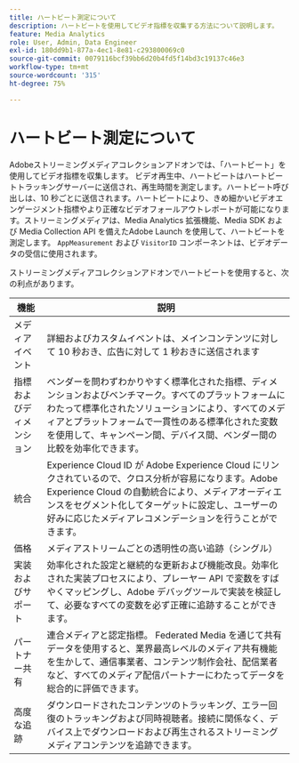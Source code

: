 ```yaml
---
title: ハートビート測定について
description: ハートビートを使用してビデオ指標を収集する方法について説明します。
feature: Media Analytics
role: User, Admin, Data Engineer
exl-id: 180dd9b1-877a-4ec1-8e81-c293800069c0
source-git-commit: 0079116bcf39bb6d20b4fd5f14bd3c19137c46e3
workflow-type: tm+mt
source-wordcount: '315'
ht-degree: 75%

---
```


# ハートビート測定について

Adobeストリーミングメディアコレクションアドオンでは、「ハートビート」を使用してビデオ指標を収集します。 ビデオ再生中、ハートビートはハートビートトラッキングサーバーに送信され、再生時間を測定します。ハートビート呼び出しは、10 秒ごとに送信されます。ハートビートにより、きめ細かいビデオエンゲージメント指標やより正確なビデオフォールアウトレポートが可能になります。ストリーミングメディアは、Media Analytics 拡張機能、Media SDK および Media Collection API を備えたAdobe Launch を使用して、ハートビートを測定します。 `AppMeasurement` および `VisitorID` コンポーネントは、ビデオデータの受信に使用されます。

ストリーミングメディアコレクションアドオンでハートビートを使用すると、次の利点があります。

| 機能 | 説明 |
|---|---|
| メディアイベント | 詳細およびカスタムイベントは、メインコンテンツに対して 10 秒おき、広告に対して 1 秒おきに送信されます |
| 指標およびディメンション | ベンダーを問わずわかりやすく標準化された指標、ディメンションおよびベンチマーク。すべてのプラットフォームにわたって標準化されたソリューションにより、すべてのメディアとプラットフォームで一貫性のある標準化された変数を使用して、キャンペーン間、デバイス間、ベンダー間の比較を効率化できます。 |
| 統合 | Experience Cloud ID が Adobe Experience Cloud にリンクされているので、クロス分析が容易になります。Adobe Experience Cloud の自動統合により、メディアオーディエンスをセグメント化してターゲットに設定し、ユーザーの好みに応じたメディアレコメンデーションを行うことができます。 |
| 価格  | メディアストリームごとの透明性の高い追跡（シングル） |
| 実装およびサポート | 効率化された設定と継続的な更新および機能改良。効率化された実装プロセスにより、プレーヤー API で変数をすばやくマッピングし、Adobe デバッグツールで実装を検証して、必要なすべての変数を必ず正確に追跡することができます。 |
| パートナー共有 | 連合メディアと認定指標。 Federated Media を通じて共有データを使用すると、業界最高レベルのメディア共有機能を生かして、通信事業者、コンテンツ制作会社、配信業者など、すべてのメディア配信パートナーにわたってデータを総合的に評価できます。 |
| 高度な追跡 | ダウンロードされたコンテンツのトラッキング、エラー回復のトラッキングおよび同時視聴者。接続に関係なく、デバイス上でダウンロードおよび再生されるストリーミングメディアコンテンツを追跡できます。 |
